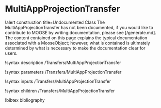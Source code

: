 <!-- MOOSE Documentation Stub: Remove this when content is added. -->

# MultiAppProjectionTransfer

!alert construction title=Undocumented Class
The MultiAppProjectionTransfer has not been documented, if you would like to contribute to MOOSE by
writing documentation, please see [/generate.md]. The content contained on this page explains
the typical documentation associated with a MooseObject; however, what is contained is ultimately
determined by what is necessary to make the documentation clear for users.

!syntax description /Transfers/MultiAppProjectionTransfer

!syntax parameters /Transfers/MultiAppProjectionTransfer

!syntax inputs /Transfers/MultiAppProjectionTransfer

!syntax children /Transfers/MultiAppProjectionTransfer

!bibtex bibliography
